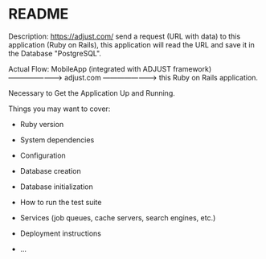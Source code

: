 # README
Description:
 https://adjust.com/ send a request (URL with data) to this application (Ruby on Rails), this application will read the URL and save it in the Database "PostgreSQL".
 
Actual Flow:
 MobileApp (integrated with ADJUST framework) ————————> adjust.com  ————————> this Ruby on Rails application.
 
Necessary to Get the Application Up and Running.

Things you may want to cover:

* Ruby version

* System dependencies

* Configuration

* Database creation

* Database initialization

* How to run the test suite

* Services (job queues, cache servers, search engines, etc.)

* Deployment instructions

* ...




